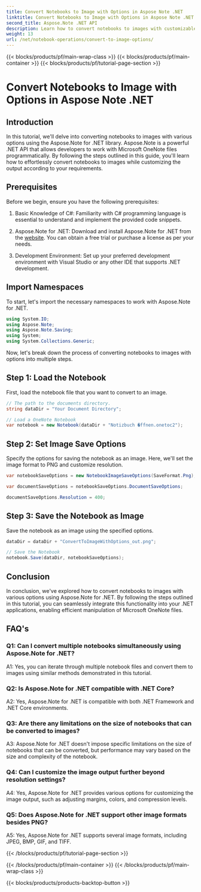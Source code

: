 ```yaml
---
title: Convert Notebooks to Image with Options in Aspose Note .NET
linktitle: Convert Notebooks to Image with Options in Aspose Note .NET
second_title: Aspose.Note .NET API
description: Learn how to convert notebooks to images with customizable options using Aspose.Note for .NET.
weight: 13
url: /net/notebook-operations/convert-to-image-options/
---
```


{{< blocks/products/pf/main-wrap-class >}}
{{< blocks/products/pf/main-container >}}
{{< blocks/products/pf/tutorial-page-section >}}

# Convert Notebooks to Image with Options in Aspose Note .NET

## Introduction

In this tutorial, we'll delve into converting notebooks to images with various options using the Aspose.Note for .NET library. Aspose.Note is a powerful .NET API that allows developers to work with Microsoft OneNote files programmatically. By following the steps outlined in this guide, you'll learn how to effortlessly convert notebooks to images while customizing the output according to your requirements.

## Prerequisites

Before we begin, ensure you have the following prerequisites:

1. Basic Knowledge of C#: Familiarity with C# programming language is essential to understand and implement the provided code snippets.

2. Aspose.Note for .NET: Download and install Aspose.Note for .NET from the [website](https://releases.aspose.com/note/net/). You can obtain a free trial or purchase a license as per your needs.

3. Development Environment: Set up your preferred development environment with Visual Studio or any other IDE that supports .NET development.

## Import Namespaces

To start, let's import the necessary namespaces to work with Aspose.Note for .NET.

```csharp
using System.IO;
using Aspose.Note;
using Aspose.Note.Saving;
using System;
using System.Collections.Generic;
```

Now, let's break down the process of converting notebooks to images with options into multiple steps.

## Step 1: Load the Notebook

First, load the notebook file that you want to convert to an image.

```csharp
// The path to the documents directory.
string dataDir = "Your Document Directory";

// Load a OneNote Notebook
var notebook = new Notebook(dataDir + "Notizbuch �ffnen.onetoc2");
```

## Step 2: Set Image Save Options

Specify the options for saving the notebook as an image. Here, we'll set the image format to PNG and customize resolution.

```csharp
var notebookSaveOptions = new NotebookImageSaveOptions(SaveFormat.Png);

var documentSaveOptions = notebookSaveOptions.DocumentSaveOptions;

documentSaveOptions.Resolution = 400;
```

## Step 3: Save the Notebook as Image

Save the notebook as an image using the specified options.

```csharp
dataDir = dataDir + "ConvertToImageWithOptions_out.png";

// Save the Notebook
notebook.Save(dataDir, notebookSaveOptions);
```

## Conclusion

In conclusion, we've explored how to convert notebooks to images with various options using Aspose.Note for .NET. By following the steps outlined in this tutorial, you can seamlessly integrate this functionality into your .NET applications, enabling efficient manipulation of Microsoft OneNote files.

## FAQ's

### Q1: Can I convert multiple notebooks simultaneously using Aspose.Note for .NET?

A1: Yes, you can iterate through multiple notebook files and convert them to images using similar methods demonstrated in this tutorial.

### Q2: Is Aspose.Note for .NET compatible with .NET Core?

A2: Yes, Aspose.Note for .NET is compatible with both .NET Framework and .NET Core environments.

### Q3: Are there any limitations on the size of notebooks that can be converted to images?

A3: Aspose.Note for .NET doesn't impose specific limitations on the size of notebooks that can be converted, but performance may vary based on the size and complexity of the notebook.

### Q4: Can I customize the image output further beyond resolution settings?

A4: Yes, Aspose.Note for .NET provides various options for customizing the image output, such as adjusting margins, colors, and compression levels.

### Q5: Does Aspose.Note for .NET support other image formats besides PNG?

A5: Yes, Aspose.Note for .NET supports several image formats, including JPEG, BMP, GIF, and TIFF.

{{< /blocks/products/pf/tutorial-page-section >}}

{{< /blocks/products/pf/main-container >}}
{{< /blocks/products/pf/main-wrap-class >}}

{{< blocks/products/products-backtop-button >}}
